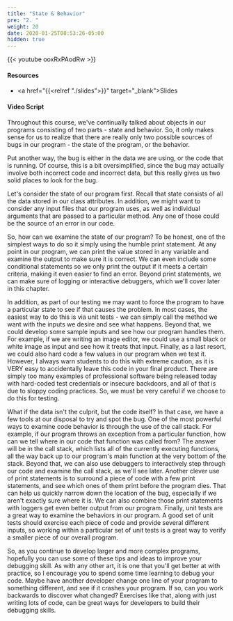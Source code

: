 ```yaml
---
title: "State & Behavior"
pre: "2. "
weight: 20
date: 2020-01-25T00:53:26-05:00
hidden: true
---
```


{{< youtube ooxRxPAodRw >}}

#### Resources

* <a href="{{<relref "./slides">}}" target="_blank">Slides</a>
#### Video Script

Throughout this course, we've continually talked about objects in our programs consisting of two parts - state and behavior. So, it only makes sense for us to realize that there are really only two possible sources of bugs in our program - the state of the program, or the behavior.

Put another way, the bug is either in the data we are using, or the code that is running. Of course, this is a bit oversimplified, since the bug may actually involve both incorrect code and incorrect data, but this really gives us two solid places to look for the bug. 

Let's consider the state of our program first. Recall that state consists of all the data stored in our class attributes. In addition, we might want to consider any input files that our program uses, as well as individual arguments that are passed to a particular method. Any one of those could be the source of an error in our code. 

So, how can we examine the state of our program? To be honest, one of the simplest ways to do so it simply using the humble print statement. At any point in our program, we can print the value stored in any variable and examine the output to make sure it is correct. We can even include some conditional statements so we only print the output if it meets a certain criteria, making it even easier to find an error. Beyond print statements, we can make sure of logging or interactive debuggers, which we'll cover later in this chapter. 

In addition, as part of our testing we may want to force the program to have a particular state to see if that causes the problem. In most cases, the easiest way to do this is via unit tests - we can simply call the method we want with the inputs we desire and see what happens. Beyond that, we could develop some sample inputs and see how our program handles them. For example, if we are writing an image editor, we could use a small black or white image as input and see how it treats that input. Finally, as a last resort, we could also hard code a few values in our program when we test it. However, I always warn students to do this with extreme caution, as it is VERY easy to accidentally leave this code in your final product. There are simply too many examples of professional software being released today with hard-coded test credentials or insecure backdoors, and all of that is due to sloppy coding practices. So, we must be very careful if we choose to do this for testing. 

What if the data isn't the culprit, but the code itself? In that case, we have a few tools at our disposal to try and spot the bug. One of the most powerful ways to examine code behavior is through the use of the call stack. For example, if our program throws an exception from a particular function, how can we tell where in our code that function was called from? The answer will be in the call stack, which lists all of the currently executing functions, all the way back up to our program's main function at the very bottom of the stack. Beyond that, we can also use debuggers to interactively step through our code and examine the call stack, as we'll see later. Another clever use of print statements is to surround a piece of code with a few print statements, and see which ones of them print before the program dies. That can help us quickly narrow down the location of the bug, especially if we aren't exactly sure where it is. We can also combine those print statements with loggers get even better output from our program. Finally, unit tests are a great way to examine the behaviors in our program. A good set of unit tests should exercise each piece of code and provide several different inputs, so working within a particular set of unit tests is a great way to verify a smaller piece of our overall program.

So, as you continue to develop larger and more complex programs, hopefully you can use some of these tips and ideas to improve your debugging skill. As with any other art, it is one that you'll get better at with practice, so I encourage you to spend some time learning to debug your code. Maybe have another developer change one line of your program to something different, and see if it crashes your program. If so, can you work backwards to discover what changed? Exercises like that, along with just writing lots of code, can be great ways for developers to build their debugging skills. 
